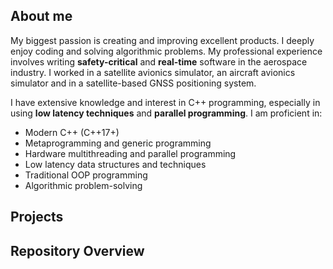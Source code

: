 ## About me

My biggest passion is creating and improving excellent products. I deeply enjoy coding and solving algorithmic problems. 
My professional experience involves writing **safety-critical** and **real-time** software in the aerospace industry. 
I worked in a satellite avionics simulator, an aircraft avionics simulator and in a satellite-based GNSS positioning system. 

I have extensive knowledge and interest in C++ programming, especially in using **low latency techniques** and **parallel programming**. I am proficient in:

- Modern C++ (C++17+)
- Metaprogramming and generic programming
- Hardware multithreading and parallel programming
- Low latency data structures and techniques
- Traditional OOP programming
- Algorithmic problem-solving



## Projects

## Repository Overview
